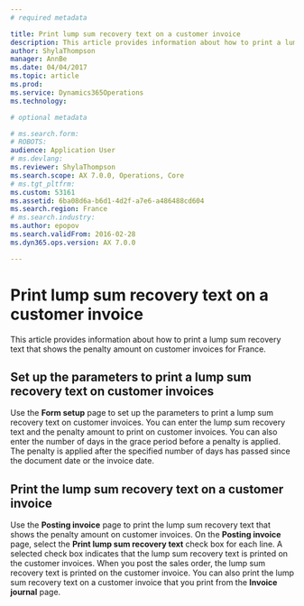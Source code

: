 ```yaml
---
# required metadata

title: Print lump sum recovery text on a customer invoice
description: This article provides information about how to print a lump sum recovery text that shows the penalty amount on customer invoices.
author: ShylaThompson
manager: AnnBe
ms.date: 04/04/2017
ms.topic: article
ms.prod: 
ms.service: Dynamics365Operations
ms.technology: 

# optional metadata

# ms.search.form: 
# ROBOTS: 
audience: Application User
# ms.devlang: 
ms.reviewer: ShylaThompson
ms.search.scope: AX 7.0.0, Operations, Core
# ms.tgt_pltfrm: 
ms.custom: 53161
ms.assetid: 6ba08d6a-b6d1-4d2f-a7e6-a486488cd604
ms.search.region: France
# ms.search.industry: 
ms.author: epopov
ms.search.validFrom: 2016-02-28
ms.dyn365.ops.version: AX 7.0.0

---
```


# Print lump sum recovery text on a customer invoice

This article provides information about how to print a lump sum recovery text that shows the penalty amount on customer invoices for France.

## Set up the parameters to print a lump sum recovery text on customer invoices

Use the **Form setup** page to set up the parameters to print a lump sum recovery text on customer invoices. You can enter the lump sum recovery text and the penalty amount to print on customer invoices. You can also enter the number of days in the grace period before a penalty is applied. The penalty is applied after the specified number of days has passed since the document date or the invoice date.

## Print the lump sum recovery text on a customer invoice
Use the **Posting invoice** page to print the lump sum recovery text that shows the penalty amount on customer invoices. On the **Posting invoice** page, select the **Print lump sum recovery text** check box for each line. A selected check box indicates that the lump sum recovery text is printed on the customer invoices. When you post the sales order, the lump sum recovery text is printed on the customer invoice. You can also print the lump sum recovery text on a customer invoice that you print from the **Invoice journal** page.

